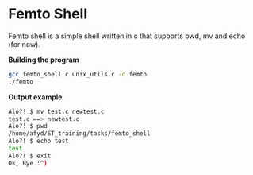 # Femto Shell
Femto shell is a simple shell written in c that supports pwd, mv and echo (for now).

**Building the program**

``` bash
gcc femto_shell.c unix_utils.c -o femto
./femto
```

**Output example**

``` bash
Alo?! $ mv test.c newtest.c
test.c ==> newtest.c
Alo?! $ pwd
/home/afyd/ST_training/tasks/femto_shell
Alo?! $ echo test
test
Alo?! $ exit
Ok, Bye :^)
```

